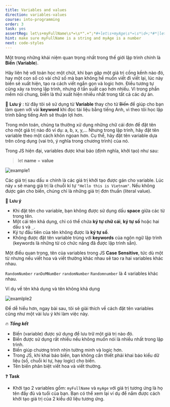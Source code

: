 ```yaml
---
title: Variables and values
direction: variables-values
course: into-programming
order: 3
task: yes
assertReg: let\s+myFullName\s*=\s*".+";*#+let\s+myAge\s*=\s*\d+;*#*|let\s+myAge\s*=\s*\d+;*#+let\s+myFullName\s*=\s*".+";*#*
hint: make sure myFullName is a string and myAge is a number
next: code-styles
---
```


Một trong những khái niệm quan trọng nhất trong thế giới lập trình chính là **Biến** (**Variable**).

Hãy liên hệ với toán học một chút, khi bạn gặp một giá trị cồng kềnh nào đó, hay một con số có vài chữ số mà bạn không hề muốn viết đi viết lại, lúc này biến sẽ xuất hiện, tạo ra cách viết ngắn gọn và logic hơn. Điều tương tự cũng xảy ra trong lập trình, nhưng ở tần suất cao hơn nhiều. Vì trong phần mềm nói chung, biến là thứ xuất hiện nhiều nhất trong tất cả các dự án.

📌 **Lưu ý** : từ đây tôi sẽ sử dụng từ **Variable** thay cho từ ~~Biến~~ để giúp cho bạn làm quen với vài **keyword** khi đọc tài liệu bằng tiếng Anh, vì theo tôi học lập trình bằng tiếng Anh sẽ thuận lợi hơn.

Trong môn toán, chúng ta thường xử dụng những chữ cái đơn để đặt tên cho một giá trị nào đó ví dụ: a, b, x, y,... Nhưng trong lập trình, hãy đặt tên variable theo một cách khôn ngoan hơn. Cụ thể, hãy đặt tên variable dựa trên công dụng (vai trò, ý nghĩa trong chương trình) của nó.

Trong JS hiện đại, variables được khai báo (định nghĩa, khởi tạo) như sau:

> let **name** = **value**

![example1](https://firebasestorage.googleapis.com/v0/b/js-for-beginners.appspot.com/o/Task%203%3A%20Variables%20and%20values%2Ftask3.png?alt=media&token=ee496c54-a310-4e9f-87ba-3d41b5a573ac)

Các giá trị sau dấu **=** chính là các giá trị khởi tạo được gán cho variable. Lúc này `x` sẽ mang giá trị là chuỗi kí tự `"Hello this is Vietnam"`. Nếu không được gán cho biến, chúng chỉ là những giá trị đơn thuần (literal value).

📌 **Lưu ý**

-   Khi đặt tên cho variable, bạn không được sử dụng dấu **space** giữa các từ trong tên.
-   Một cái tên khả dụng, chỉ có thể chứa **ký tự chữ cái**, **ký tự số** hoặc hai dấu `$` và `_`.
-   Ký tự đầu tiên của tên không được là **ký tự số**.
-   Không được đặt tên variable trùng với **keywords** của ngôn ngữ lập trình (keywords là những từ có chức năng đã được lập trình sẵn).

Một điều quan trọng, tên của variables trong JS **Case Sensitive**, tức dù một từ nhưng nếu viết hoa và viết thường khác nhau sẽ tao ra hai variables khác nhau.

`RandomNumber` `ranDoMNumBer` `randomNumber` `Randomnumber` là 4 variables khác nhau.

Ví dụ về tên khả dụng và tên không khả dụng

![examlple2](https://firebasestorage.googleapis.com/v0/b/js-for-beginners.appspot.com/o/Task%203%3A%20Variables%20and%20values%2Ftask3.2.png?alt=media&token=6f0a6c0c-e516-4cf4-8c23-3b8c5e92a1dc)

Để dễ hiểu hơn, ngay bài sau, tôi sẽ giải thích về cách đặt tên variables cũng như một vài lưu ý khi làm việc này.

🔥 **_Tổng kết_**

-   Biến (variable) được sử dụng để lưu trữ một giá trị nào đó.
-   Biến được sử dụng rất nhiều nếu không muốn nói là nhiều nhất trong lập trình.
-   Biến giúp chương trình nhìn tường minh và logic hơn.
-   Trong JS, khi khai báo biến, bạn không cần thiết phải khai báo kiểu dữ liệu (số, chuỗi kí tự, hay logic) cho biến.
-   Tên biến phân biệt viết hoa và viết thường.

❓ **Task**

-   Khởi tạo 2 variables gồm: `myFullName` và `myAge` với giá trị tương ứng là họ tên đầy đủ và tuổi của bạn. Bạn có thể xem lại ví dụ để nắm được cách khởi tạo giá trị của 2 kiểu dữ liệu tương ứng.
